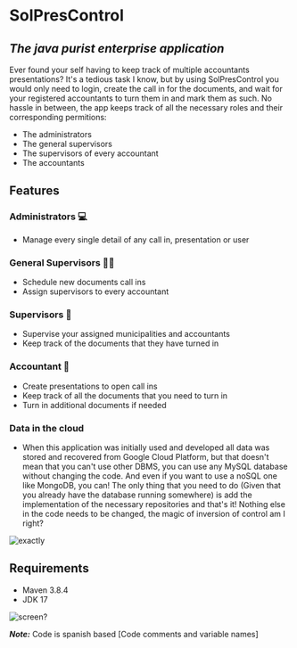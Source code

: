# SolPresControl
## _The java purist enterprise application_

Ever found your self having to keep track of multiple accountants presentations? 
It's a tedious task I know, but by using SolPresControl you would only need to login, create the call in for the documents, and wait for your registered accountants to turn them in and mark them as such. No hassle in between, the app keeps track of all the necessary roles and their corresponding permitions:

- The administrators
- The general supervisors
- The supervisors of every accountant
- The accountants

## Features

### Administrators 💻
- Manage every single detail of any call in, presentation or user

### General Supervisors 👩‍💼
- Schedule new documents call ins
- Assign supervisors to every accountant

### Supervisors 👮
- Supervise your assigned municipalities and accountants
- Keep track of the documents that they have turned in

### Accountant 💼
- Create presentations to open call ins
- Keep track of all the documents that you need to turn in
- Turn in additional documents if needed

### Data in the cloud
- When this application was initially used and developed all data was stored and recovered from Google Cloud Platform, but that doesn't mean that you can't use other DBMS, you can use any MySQL database without changing the code. And even if you want to use a noSQL one like MongoDB, you can! The only thing that you need to do (Given that you already have the database running somewhere) is add the implementation of the necessary repositories and that's it! Nothing else in the code needs to be changed, the magic of inversion of control am I right?

![exactly](https://media0.giphy.com/media/3oz8xDo1q81w2VZG5W/giphy.gif?cid=790b7611f4327b28aefee0dd587b67a72548cf523011e071&rid=giphy.gif&ct=g)

## Requirements 

* Maven 3.8.4
* JDK 17

![screen?](https://media.giphy.com/media/0iK2Cen5MEI79qK9ii/giphy.gif)

***Note:*** Code is spanish based [Code comments and variable names]
